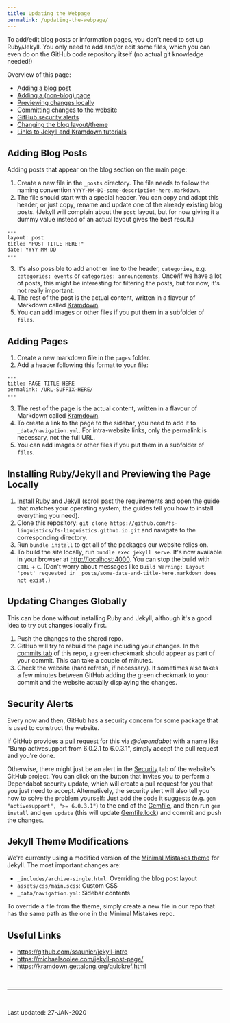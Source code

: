 ```yaml
---
title: Updating the Webpage
permalink: /updating-the-webpage/
---
```


To add/edit blog posts or information pages, you don't need to set up Ruby/Jekyll. You only need to add and/or edit some files, which you can even do on the GitHub code repository itself (no actual git knowledge needed!)

Overview of this page:
- [Adding a blog post](#adding-blog-posts)
- [Adding a (non-blog) page](#adding-pages)
- [Previewing changes locally](#installing-rubyjekyll-and-previewing-the-page-locally)
- [Committing changes to the website](#updating-changes-globally)
- [GitHub security alerts](#security-alerts)
- [Changing the blog layout/theme](#jekyll-theme-modifications)
- [Links to Jekyll and Kramdown tutorials](#useful-links)

## Adding Blog Posts

Adding posts that appear on the blog section on the main page:

1. Create a new file in the `_posts` directory. The file needs to follow the naming convention `YYYY-MM-DD-some-description-here.markdown`.
2. The file should start with a special header. You can copy and adapt this header, or just copy, rename and update one of the already existing blog posts. (Jekyll will complain about the `post` layout, but for now giving it a dummy value instead of an actual layout gives the best result.)
```
---
layout: post
title: "POST TITLE HERE!"
date: YYYY-MM-DD
---
```
3. It's also possible to add another line to the header, `categories`, e.g. `categories: events` or `categories: announcements`. Once/if we have a lot of posts, this might be interesting for filtering the posts, but for now, it's not really important.
4. The rest of the post is the actual content, written in a flavour of Markdown called [Kramdown](https://kramdown.gettalong.org/quickref.html).
5. You can add images or other files if you put them in a subfolder of `files`.

## Adding Pages

1. Create a new markdown file in the `pages` folder.
2. Add a header following this format to your file:
```
---
title: PAGE TITLE HERE
permalink: /URL-SUFFIX-HERE/
---
```
3. The rest of the page is the actual content, written in a flavour of Markdown called [Kramdown](https://kramdown.gettalong.org/quickref.html).
4. To create a link to the page to the sidebar, you need to add it to `_data/navigation.yml`. For intra-website links, only the permalink is necessary, not the full URL.
5. You can add images or other files if you put them in a subfolder of `files`.

## Installing Ruby/Jekyll and Previewing the Page Locally

1. [Install Ruby and Jekyll](https://jekyllrb.com/docs/) (scroll past the requirements and open the guide that matches your operating system; the guides tell you how to install everything you need).
2. Clone this repository: `git clone https://github.com/fs-linguistics/fs-linguistics.github.io.git` and navigate to the corresponding directory.
3. Run `bundle install` to get all of the packages our website relies on.
4. To build the site locally, run `bundle exec jekyll serve`. It's now available in your browser at <http://localhost:4000>. You can stop the build with `CTRL` + `C`. (Don't worry about messages like `Build Warning: Layout 'post' requested in _posts/some-date-and-title-here.markdown does not exist.`)

## Updating Changes Globally

This can be done without installing Ruby and Jekyll, although it's a good idea to try out changes locally first.

1. Push the changes to the shared repo.
2. GitHub will try to rebuild the page including your changes. In the [commits tab](https://github.com/fs-linguistics/fs-linguistics.github.io/commits/master) of this repo, a green checkmark should appear as part of your commit. This can take a couple of minutes.
3. Check the website (hard refresh, if necessary). It sometimes also takes a few minutes between GitHub adding the green checkmark to your commit and the website actually displaying the changes.

## Security Alerts

Every now and then, GitHub has a security concern for some package that is used to construct the website.

If GitHub provides a [pull request](https://github.com/fs-linguistics/fs-linguistics.github.io/pulls) for this via *@dependabot* with a name like "Bump activesupport from 6.0.2.1 to 6.0.3.1", simply accept the pull request and you're done.

Otherwise, there might just be an alert in the [Security](https://github.com/fs-linguistics/fs-linguistics.github.io/security) tab of the website's GitHub project.
You can click on the button that invites you to perform a Dependabot security update, which will create a pull request for you that you just need to accept.
Alternatively, the security alert will also tell you how to solve the problem yourself: Just add the code it suggests (e.g. `gem "activesupport", ">= 6.0.3.1"`) to the end of the [Gemfile](https://github.com/fs-linguistics/fs-linguistics.github.io/blob/master/Gemfile), and then run `gem install` and `gem update` (this will update [Gemfile.lock](https://github.com/fs-linguistics/fs-linguistics.github.io/blob/master/Gemfile.lock)) and commit and push the changes.

## Jekyll Theme Modifications

We're currently using a modified version of the [Minimal Mistakes theme](https://github.com/mmistakes/minimal-mistakes) for Jekyll. The most important changes are:
- `_includes/archive-single.html`: Overriding the blog post layout
- `assets/css/main.scss`: Custom CSS
- `_data/navigation.yml`: Sidebar contents

To override a file from the theme, simply create a new file in our repo that has the same path as the one in the Minimal Mistakes repo.

## Useful Links

- <https://github.com/ssaunier/jekyll-intro>
- <https://michaelsoolee.com/jekyll-post-page/>
- <https://kramdown.gettalong.org/quickref.html>

<br>

---
<br>

Last updated: 27-JAN-2020
